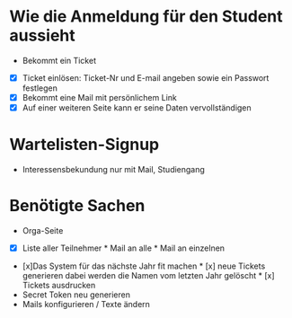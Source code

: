 Wie die Anmeldung für den Student aussieht
==========================================

  * Bekommt ein Ticket
  * [x] Ticket einlösen: Ticket-Nr und E-mail angeben sowie ein Passwort festlegen
  * [x] Bekommt eine Mail mit persönlichem Link
  * [x] Auf einer weiteren Seite kann er seine Daten vervollständigen

Wartelisten-Signup
==================

  * Interessensbekundung nur mit Mail, Studiengang

Benötigte Sachen
================

  * Orga-Seite
   * [x] Liste aller Teilnehmer
    * Mail an alle
    * Mail an einzelnen
   * [x]Das System für das nächste Jahr fit machen
    * [x] neue Tickets generieren dabei werden die Namen vom letzten Jahr gelöscht
    * [x] Tickets ausdrucken
   * Secret Token neu generieren
   * Mails konfigurieren / Texte ändern

